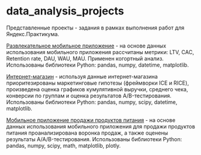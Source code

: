 # data_analysis_projects
Представленные проекты - задания в рамках выполнения работ для Яндекс.Практикума.

[Развлекательное мобильное приложение](https://github.com/Alena-S-Smirnova/data_analysis_projects/tree/main/entertaining_app) - на основе данных использования мобильного приложения рассчитаны метрики: LTV, CAC, Retention rate, DAU, WAU, MAU. Применен когортный анализ. Использованы библиотеки Python: pandas, numpy, datetime, matplotlib.

[Интернет-магазин](https://github.com/Alena-S-Smirnova/data_analysis_projects/tree/main/online_shop) - используя данные интернет-магазина приоритезированы маркетинговые гипотезы (фреймворки ICE и RICE), произведена оценка графиков кумулятивной выручки, среднего чека, конверсии по группам и оценка результатов A/B-тестирования. Использованы библиотеки Python: pandas, numpy, scipy, datetime, matplotlib.

[Мобильное приложение продажи продуктов питания](https://github.com/Alena-S-Smirnova/data_analysis_projects/tree/main/food_app) - на основе данных использования мобильного приложения для продажи продуктов питания проанализирована воронка продаж, а также оценены результаты A/A/B-тестирования. Использованы библиотеки Python: pandas, numpy, scipy, math, matplotlib, plotly.

